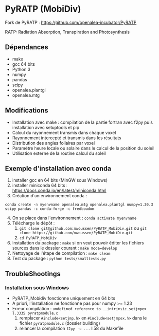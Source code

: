 # PyRATP (MobiDiv)
Fork de PyRATP : https://github.com/openalea-incubator/PyRATP

RATP: Radiation Absorption, Transpiration and Photosynthesis

## Dépendances
- make
- gcc 64 bits 
- Python 3
- numpy
- pandas
- scipy
- openalea.plantgl
- openalea.mtg

## Modifications 
- Installation avec make : compilation de la partie fortran avec f2py puis installation avec setuptools et pip 
- Calcul du rayonnement transmis dans chaque voxel
- Rayonnement intercepté et transmis dans les résultats
- Distribution des angles foliaires par voxel
- Paramètre heure locale ou solaire dans le calcul de la position du soleil
- Utilisation externe de la routine calcul du soleil

## Exemple d'installation avec conda
1) installer gcc en 64 bits (MinGW sous Windows)
2) installer miniconda 64 bits : https://docs.conda.io/en/latest/miniconda.html
3) Création d'un environnement conda :
```shell
conda create -n myenvname openalea.mtg openalea.plantgl numpy=1.20.3 scipy pandas -c conda-forge -c fredboudon
```
4) On se place dans l'environnement : `conda activate myenvname`
5) Télécharge le dépôt :
   1) `git clone git@github.com:mwoussen/PyRATP_MobiDiv.git` ou `git clone https://github.com/mwoussen/PyRATP_MobiDiv.git`
   2) `cd PyRATP_MobiDiv`
6) Installation du package : `make`
    si on veut pouvoir éditer les fichiers sources dans le dossier courant : `make mode=develop`
7) Nettoyage de l'étape de compilation : `make clean`
8) Test du package : `python tests/smalltests.py`

## TroubleShootings
### Installation sous Windows
- PyRATP_Mobidiv fonctionne uniquement en 64 bits
- A priori, l'installation ne fonctionne pas pour numpy >= 1.23
- Erreur compilation : `undefined reference to __intrinsic_setjmpex l.3335 pyratpmodule.c` 
    1) remplacer `#include<setjmp.h>` en `#include<setjmpex.h>` dans le fichier `pyratpmodule.c` (dossier building)
    2) relancer la compilation `f2py -c ...` l.58 du Makefile

